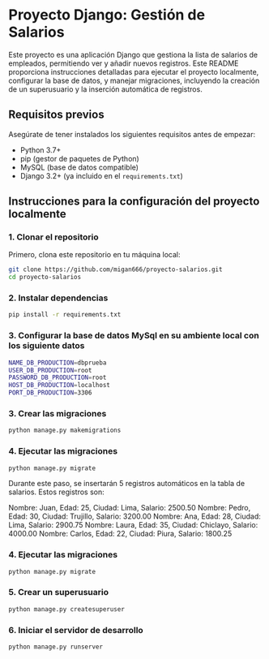 # Proyecto Django: Gestión de Salarios

Este proyecto es una aplicación Django que gestiona la lista de salarios de empleados, permitiendo ver y añadir nuevos registros. Este README proporciona instrucciones detalladas para ejecutar el proyecto localmente, configurar la base de datos, y manejar migraciones, incluyendo la creación de un superusuario y la inserción automática de registros.

## Requisitos previos

Asegúrate de tener instalados los siguientes requisitos antes de empezar:

- Python 3.7+
- pip (gestor de paquetes de Python)
- MySQL (base de datos compatible)
- Django 3.2+ (ya incluido en el `requirements.txt`)

## Instrucciones para la configuración del proyecto localmente

### 1. Clonar el repositorio

Primero, clona este repositorio en tu máquina local:

```bash
git clone https://github.com/migan666/proyecto-salarios.git
cd proyecto-salarios
```

### 2. Instalar dependencias


```bash
pip install -r requirements.txt
```


### 3. Configurar la base de datos MySql en su ambiente local con los siguiente datos

```bash
NAME_DB_PRODUCTION=dbprueba
USER_DB_PRODUCTION=root
PASSWORD_DB_PRODUCTION=root
HOST_DB_PRODUCTION=localhost
PORT_DB_PRODUCTION=3306
```



### 3. Crear las migraciones

```bash
python manage.py makemigrations
```

### 4. Ejecutar las migraciones

```bash
python manage.py migrate
```


Durante este paso, se insertarán 5 registros automáticos en la tabla de salarios. Estos registros son:

Nombre: Juan, Edad: 25, Ciudad: Lima, Salario: 2500.50
Nombre: Pedro, Edad: 30, Ciudad: Trujillo, Salario: 3200.00
Nombre: Ana, Edad: 28, Ciudad: Lima, Salario: 2900.75
Nombre: Laura, Edad: 35, Ciudad: Chiclayo, Salario: 4000.00
Nombre: Carlos, Edad: 22, Ciudad: Piura, Salario: 1800.25


### 4. Ejecutar las migraciones

```bash
python manage.py migrate
```

### 5. Crear un superusuario

```bash
python manage.py createsuperuser
```

### 6. Iniciar el servidor de desarrollo

```bash
python manage.py runserver
```


